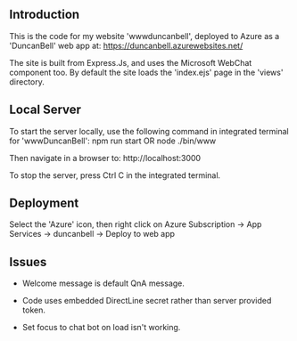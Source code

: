 ## Introduction
This is the code for my website 'wwwduncanbell', deployed to Azure as a 'DuncanBell' web app at:
https://duncanbell.azurewebsites.net/

The site is built from Express.Js, and uses the Microsoft WebChat component too.
By default the site loads the 'index.ejs' page in the 'views' directory.


## Local Server
To start the server locally, use the following command in integrated terminal for 'wwwDuncanBell':
   npm run start
OR
   node ./bin/www

Then navigate in a browser to:
   http://localhost:3000

To stop the server, press Ctrl C in the integrated terminal.


## Deployment
Select the 'Azure' icon, then right click on Azure Subscription -> App Services -> duncanbell -> Deploy to web app


## Issues
* Welcome message is default QnA message.

* Code uses embedded DirectLine secret rather than server provided token.

* Set focus to chat bot on load isn't working.
